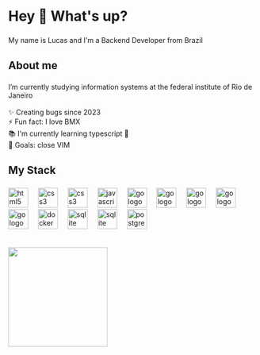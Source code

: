 <h1 align="left">Hey 👋 What's up?</h1>

###

<p align="left">My name is Lucas and I'm a Backend Developer from Brazil</p>

###

<h2 align="left">About me</h2>

###

<div>
  <p align="left">
    I’m currently studying information systems at the federal institute of Rio de Janeiro<br><br>
    ✨ Creating bugs since 2023<br>
    ⚡ Fun fact: I love BMX<br>
    📚 I'm currently learning typescript 🔷<br>
    🎯 Goals: close VIM<br>
  </p>
</div>

###

<h2 align="left">My Stack</h2>

###

<div align="left">
  <img src="https://cdn.jsdelivr.net/gh/devicons/devicon/icons/html5/html5-original.svg" width="40" height="40" alt="html5 logo"  />
  <img width="12" />
  <img src="https://cdn.jsdelivr.net/gh/devicons/devicon/icons/css3/css3-original.svg" width="40 height="40" alt="css3 logo"  />
  <img width="12" />
  <img src="https://cdn.jsdelivr.net/gh/devicons/devicon/icons/tailwindcss/tailwindcss-original.svg" width="40 height="40" alt="css3 logo"  />
  <img width="12" />
  <img src="https://cdn.jsdelivr.net/gh/devicons/devicon/icons/javascript/javascript-original.svg" width="40 height="40" alt="javascript logo"  />
  <img width="12" />
  <img src="https://cdn.jsdelivr.net/gh/devicons/devicon/icons/typescript/typescript-original.svg" width="40 height="40" alt="go logo"  />
  <img width="12" />
  <img src="https://cdn.jsdelivr.net/gh/devicons/devicon/icons/react/react-original.svg" width="40 height="40" alt="go logo"  />
  <img width="12" />
  <img src="https://cdn.jsdelivr.net/gh/devicons/devicon/icons/nextjs/nextjs-original.svg" width="40 height="40" alt="go logo"  />
  <img width="12" />
  <img src="https://cdn.jsdelivr.net/gh/devicons/devicon/icons/nodejs/nodejs-original.svg" width="40 height="40" alt="go logo"  />
  <img width="12" />
  <img src="https://cdn.jsdelivr.net/gh/devicons/devicon/icons/nestjs/nestjs-original.svg" width="40 height="40" alt="go logo"  />
  <img width="12" />
  <img src="https://cdn.jsdelivr.net/gh/devicons/devicon/icons/docker/docker-original.svg" width="40 height="40" alt="docker logo"  />
  <img width="12" />
  <img src="https://cdn.jsdelivr.net/gh/devicons/devicon/icons/mongodb/mongodb-original.svg" width="40 height="40" alt="sqlite logo"  />
  <img width="12" />
  <img src="https://cdn.jsdelivr.net/gh/devicons/devicon/icons/sqlite/sqlite-original.svg" width="40 height="40" alt="sqlite logo"  />
  <img width="12" />
  <img src="https://cdn.jsdelivr.net/gh/devicons/devicon/icons/postgresql/postgresql-original.svg" width="40 height="40" alt="postgre logo"  />
  <img width="12" />
</div>

<br>
<br>

<img align="center" height="200" src="https://media3.giphy.com/media/v1.Y2lkPTc5MGI3NjExbTBrdm9zbXJkNW9uNmZjbWEzMDR0N3QwdTh4ZWkyb2l1ajR3YnZueSZlcD12MV9pbnRlcm5hbF9naWZfYnlfaWQmY3Q9Zw/13HBDT4QSTpveU/giphy.gif"  />

###
